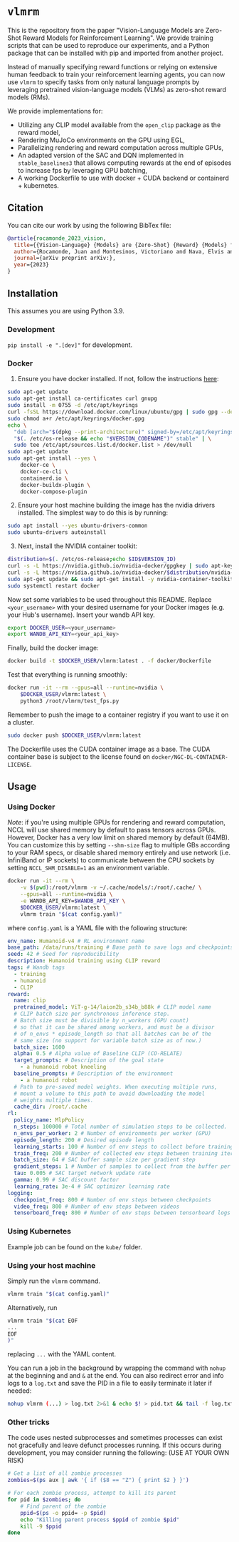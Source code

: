 # `vlmrm`

This is the repository from the paper "Vision-Language Models are Zero-Shot Reward Models for Reinforcement Learning". We provide training scripts that can be used to reproduce our experiments, and a Python package that can be installed with pip and imported from another project.

Instead of manually specifying reward functions or relying on extensive human feedback to train your reinforcement learning agents, you can now use `vlmrm` to specify tasks from only natural language prompts by leveraging pretrained vision-language models (VLMs) as zero-shot reward models (RMs).

We provide implementations for:

- Utilizing any CLIP model available from the `open_clip` package as the reward model,
- Rendering MuJoCo environments on the GPU using EGL,
- Parallelizing rendering and reward computation across multiple GPUs,
- An adapted version of the SAC and DQN implemented in `stable_baselines3` that allows computing rewards at the end of episodes to increase fps by leveraging GPU batching,
- A working Dockerfile to use with docker + CUDA backend or containerd + kubernetes.

## Citation

You can cite our work by using the following BibTex file:

```bibtex
@article{rocamonde_2023_vision,
  title={{Vision-Language} {Models} are {Zero-Shot} {Reward} {Models} for {Reinforcement} {Learning}},
  author={Rocamonde, Juan and Montesinos, Victoriano and Nava, Elvis and Perez, Ethan and Lindner, David},
  journal={arXiv preprint arXiv:},
  year={2023}
}
```

## Installation

This assumes you are using Python 3.9.

### Development

`pip install -e ".[dev]"` for development.

### Docker

1. Ensure you have docker installed. If not, follow the instructions [here](https://docs.docker.com/engine/install/ubuntu/):

```bash
sudo apt-get update
sudo apt-get install ca-certificates curl gnupg
sudo install -m 0755 -d /etc/apt/keyrings
curl -fsSL https://download.docker.com/linux/ubuntu/gpg | sudo gpg --dearmor -o /etc/apt/keyrings/docker.gpg
sudo chmod a+r /etc/apt/keyrings/docker.gpg
echo \
  "deb [arch="$(dpkg --print-architecture)" signed-by=/etc/apt/keyrings/docker.gpg] https://download.docker.com/linux/ubuntu \
  "$(. /etc/os-release && echo "$VERSION_CODENAME")" stable" | \
  sudo tee /etc/apt/sources.list.d/docker.list > /dev/null
sudo apt-get update
sudo apt-get install --yes \
    docker-ce \
    docker-ce-cli \
    containerd.io \
    docker-buildx-plugin \
    docker-compose-plugin
```

2. Ensure your host machine building the image has the nvidia drivers installed. The simplest way to do this is by running:

```bash
sudo apt install --yes ubuntu-drivers-common
sudo ubuntu-drivers autoinstall
```

3. Next, install the NVIDIA container toolkit:

```bash
distribution=$(. /etc/os-release;echo $ID$VERSION_ID)
curl -s -L https://nvidia.github.io/nvidia-docker/gpgkey | sudo apt-key add -
curl -s -L https://nvidia.github.io/nvidia-docker/$distribution/nvidia-docker.list | sudo tee /etc/apt/sources.list.d/nvidia-docker.list
sudo apt-get update && sudo apt-get install -y nvidia-container-toolkit nvidia-docker2
sudo systemctl restart docker
```

Now set some variables to be used throughout this README. Replace `<your_username>` with your desired username for your Docker images (e.g. your Hub's username). Insert your wandb API key.

```bash
export DOCKER_USER=<your_username>
export WANDB_API_KEY=<your_api_key>
```

Finally, build the docker image:

```bash
docker build -t $DOCKER_USER/vlmrm:latest . -f docker/Dockerfile
```

Test that everything is running smoothly:

```bash
docker run -it --rm --gpus=all --runtime=nvidia \
    $DOCKER_USER/vlmrm:latest \
    python3 /root/vlmrm/test_fps.py
```

Remember to push the image to a container registry if you want to use it on a cluster.

```bash
sudo docker push $DOCKER_USER/vlmrm:latest
```

The Dockerfile uses the CUDA container image as a base. The CUDA container base is subject to the license found on `docker/NGC-DL-CONTAINER-LICENSE`.

## Usage

### Using Docker

_Note_: if you're using multiple GPUs for rendering and reward computation, NCCL will use shared memory by default to pass tensors across GPUs. However, Docker has a very low limit on shared memory by default (64MB). You can customize this by setting `--shm-size` flag to multiple GBs according to your RAM specs, or disable shared memory entirely and use network (i.e. InfiniBand or IP sockets) to communicate between the CPU sockets by setting `NCCL_SHM_DISABLE=1` as an environment variable.

```bash
docker run -it --rm \
    -v $(pwd):/root/vlmrm -v ~/.cache/models/:/root/.cache/ \
    --gpus=all --runtime=nvidia \
    -e WANDB_API_KEY=$WANDB_API_KEY \
    $DOCKER_USER/vlmrm:latest \
    vlmrm train "$(cat config.yaml)"
```

where `config.yaml` is a YAML file with the following structure:

```yaml
env_name: Humanoid-v4 # RL environment name
base_path: /data/runs/training # Base path to save logs and checkpoints
seed: 42 # Seed for reproducibility
description: Humanoid training using CLIP reward
tags: # Wandb tags
  - training
  - humanoid
  - CLIP
reward:
  name: clip
  pretrained_model: ViT-g-14/laion2b_s34b_b88k # CLIP model name
  # CLIP batch size per synchronous inference step.
  # Batch size must be divisible by n_workers (GPU count)
  # so that it can be shared among workers, and must be a divisor
  # of n_envs * episode_length so that all batches can be of the
  # same size (no support for variable batch size as of now.)
  batch_size: 1600
  alpha: 0.5 # Alpha value of Baseline CLIP (CO-RELATE)
  target_prompts: # Description of the goal state
    - a humanoid robot kneeling
  baseline_prompts: # Description of the environment
    - a humanoid robot
  # Path to pre-saved model weights. When executing multiple runs,
  # mount a volume to this path to avoid downloading the model
  # weights multiple times.
  cache_dir: /root/.cache
rl:
  policy_name: MlpPolicy
  n_steps: 100000 # Total number of simulation steps to be collected.
  n_envs_per_worker: 2 # Number of environments per worker (GPU)
  episode_length: 200 # Desired episode length
  learning_starts: 100 # Number of env steps to collect before training
  train_freq: 200 # Number of collected env steps between training iterations
  batch_size: 64 # SAC buffer sample size per gradient step
  gradient_steps: 1 # Number of samples to collect from the buffer per training step
  tau: 0.005 # SAC target network update rate
  gamma: 0.99 # SAC discount factor
  learning_rate: 3e-4 # SAC optimizer learning rate
logging:
  checkpoint_freq: 800 # Number of env steps between checkpoints
  video_freq: 800 # Number of env steps between videos
  tensorboard_freq: 800 # Number of env steps between tensorboard logs
```

### Using Kubernetes

Example job can be found on the `kube/` folder.

### Using your host machine

Simply run the `vlmrm` command.

```bash
vlmrm train "$(cat config.yaml)"
```

Alternatively, run

```bash
vlmrm train "$(cat EOF
...
EOF
)"
```

replacing `...` with the YAML content.

You can run a job in the background by wrapping the command with `nohup` at the beginning and and `&` at the end. You can also redirect error and info logs to a `log.txt` and save the PID in a file to easily terminate it later if needed:

```bash
nohup vlmrm (...) > log.txt 2>&1 & echo $! > pid.txt && tail -f log.txt
```

### Other tricks

The code uses nested subprocesses and sometimes processes can exist not gracefully and leave defunct processes running. If this occurs during development, you may consider running the following: (USE AT YOUR OWN RISK)

```bash
# Get a list of all zombie processes
zombies=$(ps aux | awk '{ if ($8 == "Z") { print $2 } }')

# For each zombie process, attempt to kill its parent
for pid in $zombies; do
    # Find parent of the zombie
    ppid=$(ps -o ppid= -p $pid)
    echo "Killing parent process $ppid of zombie $pid"
    kill -9 $ppid
done
```
